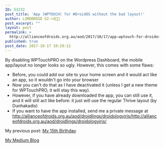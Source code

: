 ```yaml
---
ID: 53232
post_title: 'App (WPTOUCH) for #DroidOS without the bad layout!'
author: LIMODROID S2-rd🔭🔬
post_excerpt: ""
layout: post
permalink: >
  http://allianceofdroids.org.au/aod/2017/10/17/app-wptouch-for-droidos-without-the-bad-layout/
published: true
post_date: 2017-10-17 10:29:12
---
```

By disabling WPTouchPRO on the Wordpress Dashboard, the mobile app/layout no longer looks so ugly. However, this comes with some flaws:
<ul>
	<li>Before, you could add our site to your home screen and it would act like an app, so it wouldn't go into your browser</li>
	<li>Now you can't do that as I have deactivated it (unless I get a new theme for WPTouchPRO, it will stay this way).</li>
	<li>However, if you have already downloaded the app, you can still use it, and it will still act like before: it just will use the regular Thrive layout (by Dunhakadis)</li>
	<li>If you want to have the app installed, send me a private message at <a href="http://allianceofdroids.org.au/aod/droidlings/droidologyiris/">http://allianceofdroids.org.au/aod/droidlings/droidologyiris/</a><a href="http://allianceofdroids.org.au/aod/droidlings/droidologyiris/">http://allianceofdroids.org.au/aod/droidlings/droidologyiris/</a></li>
</ul>
My previous post: <a href="http://allianceofdroids.org.au/aod/2017/10/10/my-15th-birthday/">My 15th Birthday</a>

<a href="http://medium.com/alliance-of-droids">My Medium Blog</a>
